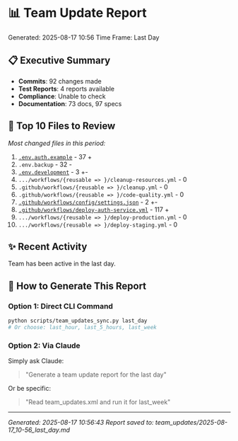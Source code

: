 # 📊 Team Update Report
Generated: 2025-08-17 10:56
Time Frame: Last Day

## 📋 Executive Summary
- **Commits**: 92 changes made
- **Test Reports**: 4 reports available
- **Compliance**: Unable to check
- **Documentation**: 73 docs, 97 specs

## 📁 Top 10 Files to Review
*Most changed files in this period:*

1. [`.env.auth.example`](./../.env.auth.example) - 37 +
2. `.env.backup` - 32 -
3. [`.env.development`](./../.env.development) - 3 +-
4. `.../workflows/{reusable => }/cleanup-resources.yml` - 0
5. `.github/workflows/{reusable => }/cleanup.yml` - 0
6. `.github/workflows/{reusable => }/code-quality.yml` - 0
7. [`.github/workflows/config/settings.json`](./../.github/workflows/config/settings.json) - 2 +-
8. [`.github/workflows/deploy-auth-service.yml`](./../.github/workflows/deploy-auth-service.yml) - 117 +
9. `.../workflows/{reusable => }/deploy-production.yml` - 0
10. `.../workflows/{reusable => }/deploy-staging.yml` - 0

## ✨ Recent Activity
Team has been active in the last day.

## 🚀 How to Generate This Report

### Option 1: Direct CLI Command
```bash
python scripts/team_updates_sync.py last_day
# Or choose: last_hour, last_5_hours, last_week
```

### Option 2: Via Claude
Simply ask Claude:
> "Generate a team update report for the last day"

Or be specific:
> "Read team_updates.xml and run it for last_week"

---
*Generated: 2025-08-17 10:56:43*
*Report saved to: team_updates/2025-08-17_10-56_last_day.md*